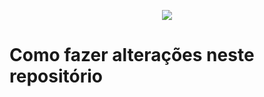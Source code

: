 <p align="center">
  <img src="https://github.com/a4s-ufpb/Designs/blob/master/logo_slogan.png" />
</p>

# Como fazer alterações neste repositório
